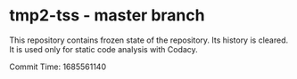# tmp2-tss - master branch

This repository contains frozen state of the repository.
Its history is cleared. It is used only for static code
analysis with Codacy.

Commit Time: 1685561140